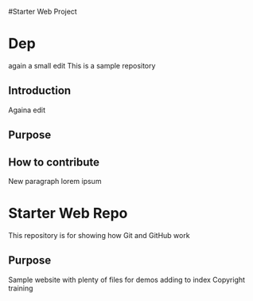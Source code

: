 
#Starter Web Project
# Dep
again a small edit
This is a sample repository
## Introduction
Againa edit
## Purpose
## How to contribute

New paragraph lorem ipsum

# Starter Web Repo

This repository is for showing how Git and GitHub work

## Purpose

Sample website with plenty of files for demos
adding to index
Copyright training 
